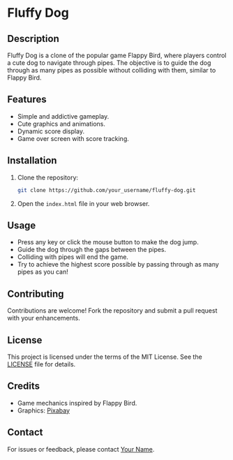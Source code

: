 # Fluffy Dog

## Description

Fluffy Dog is a clone of the popular game Flappy Bird, where players control a cute dog to navigate through pipes. The objective is to guide the dog through as many pipes as possible without colliding with them, similar to Flappy Bird.

## Features

- Simple and addictive gameplay.
- Cute graphics and animations.
- Dynamic score display.
- Game over screen with score tracking.

## Installation

1. Clone the repository:

   ```bash
   git clone https://github.com/your_username/fluffy-dog.git
   ```

2. Open the `index.html` file in your web browser.

## Usage

- Press any key or click the mouse button to make the dog jump.
- Guide the dog through the gaps between the pipes.
- Colliding with pipes will end the game.
- Try to achieve the highest score possible by passing through as many pipes as you can!

## Contributing

Contributions are welcome! Fork the repository and submit a pull request with your enhancements.

## License

This project is licensed under the terms of the MIT License. See the [LICENSE](LICENSE) file for details.

## Credits

- Game mechanics inspired by Flappy Bird.
- Graphics: [Pixabay](https://pixabay.com/)

## Contact

For issues or feedback, please contact [Your Name](mailto:your_email@example.com).
